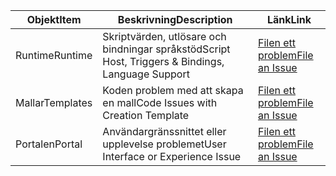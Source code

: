 | <span data-ttu-id="b7db0-101">Objekt</span><span class="sxs-lookup"><span data-stu-id="b7db0-101">Item</span></span> | <span data-ttu-id="b7db0-102">Beskrivning</span><span class="sxs-lookup"><span data-stu-id="b7db0-102">Description</span></span> | <span data-ttu-id="b7db0-103">Länk</span><span class="sxs-lookup"><span data-stu-id="b7db0-103">Link</span></span> |
| --- | --- | --- |
| <span data-ttu-id="b7db0-104">Runtime</span><span class="sxs-lookup"><span data-stu-id="b7db0-104">Runtime</span></span> |<span data-ttu-id="b7db0-105">Skriptvärden, utlösare och bindningar språkstöd</span><span class="sxs-lookup"><span data-stu-id="b7db0-105">Script Host, Triggers & Bindings, Language Support</span></span> |[<span data-ttu-id="b7db0-106">Filen ett problem</span><span class="sxs-lookup"><span data-stu-id="b7db0-106">File an Issue</span></span>](https://github.com/Azure/azure-webjobs-sdk-script/issues) |
| <span data-ttu-id="b7db0-107">Mallar</span><span class="sxs-lookup"><span data-stu-id="b7db0-107">Templates</span></span> |<span data-ttu-id="b7db0-108">Koden problem med att skapa en mall</span><span class="sxs-lookup"><span data-stu-id="b7db0-108">Code Issues with Creation Template</span></span> |[<span data-ttu-id="b7db0-109">Filen ett problem</span><span class="sxs-lookup"><span data-stu-id="b7db0-109">File an Issue</span></span>](https://github.com/Azure/azure-webjobs-sdk-templates/issues) |
| <span data-ttu-id="b7db0-110">Portalen</span><span class="sxs-lookup"><span data-stu-id="b7db0-110">Portal</span></span> |<span data-ttu-id="b7db0-111">Användargränssnittet eller upplevelse problemet</span><span class="sxs-lookup"><span data-stu-id="b7db0-111">User Interface or Experience Issue</span></span> |[<span data-ttu-id="b7db0-112">Filen ett problem</span><span class="sxs-lookup"><span data-stu-id="b7db0-112">File an Issue</span></span>](https://github.com/ProjectKudu/AzureFunctionsPortal/issues) |


